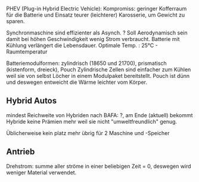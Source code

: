 PHEV (Plug-in Hybrid Electric Vehicle):
Kompromiss: geringer Kofferraum für die Batterie und Einsatz teurer (leichterer) Karosserie, um Gewicht zu sparen.

Synchronmaschine sind effizienter als Asynch. ?
Soll Aerodynamisch sein damit bei höhen Geschwindigkeit wenig Strom verbraucht.
Batterie mit Kühlung verlängert die Lebensdauer. Optimale Temp. : 25°C - Raumtemperatur

Batteriemodulformen: zylindrisch (18650 und 21700), prismatisch (kistenform, dreieck), Pouch
Zylindrische Zellen sind einfacher zum Kühlen weil sie von selbst Löcher in einem Modulpaket bereitstellt.
Pouch ist dünn und deswegen entweicht die Wärme leichter vom Körper.

## Hybrid Autos

mindest Reichweite von Hybriden nach BAFA: ?, am Ende (aktuell) bekommt Hybride keine Prämien mehr weil sie nicht "umweltfreundlich" genug.

Üblicherweise kein platz mehr übrig für 2 Maschine und -Speicher

## Antrieb
Drehstrom: summe aller ströme in einer beliebigen Zeit = 0, deswegen wird weniger Material verwendet.

